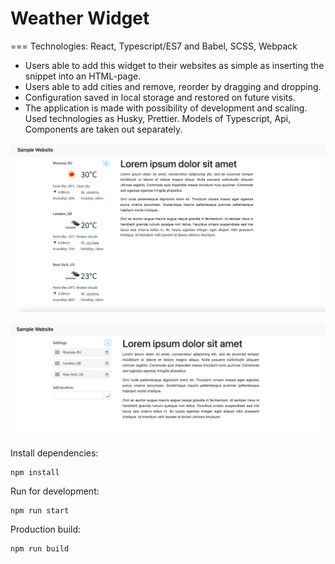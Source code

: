 # Weather Widget

===
Technologies: React, Typescript/ES7 and Babel, SCSS, Webpack

- Users able to add this widget to their websites as simple as inserting the snippet into an HTML-page.
- Users able to add cities and remove, reorder by dragging and dropping.
- Configuration saved in local storage and restored on future visits.
- The application is made with possibility of development and scaling. Used technologies as Husky, Prettier.
  Models of Typescript, Api, Components are taken out separately.

![widget](img/view.png)

![widget](img/view_2.png)

Install dependencies:

```
npm install
```

Run for development:

```
npm run start
```

Production build:

```
npm run build
```
